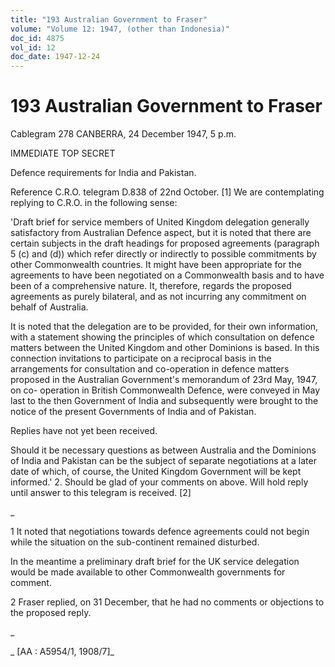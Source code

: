 ```yaml
---
title: "193 Australian Government to Fraser"
volume: "Volume 12: 1947, (other than Indonesia)"
doc_id: 4875
vol_id: 12
doc_date: 1947-12-24
---
```


# 193 Australian Government to Fraser

Cablegram 278 CANBERRA, 24 December 1947, 5 p.m.

IMMEDIATE TOP SECRET

Defence requirements for India and Pakistan.

Reference C.R.O. telegram D.838 of 22nd October. [1] We are contemplating replying to C.R.O. in the following sense:

'Draft brief for service members of United Kingdom delegation generally satisfactory from Australian Defence aspect, but it is noted that there are certain subjects in the draft headings for proposed agreements (paragraph 5 (c) and (d)) which refer directly or indirectly to possible commitments by other Commonwealth countries. It might have been appropriate for the agreements to have been negotiated on a Commonwealth basis and to have been of a comprehensive nature. It, therefore, regards the proposed agreements as purely bilateral, and as not incurring any commitment on behalf of Australia.

It is noted that the delegation are to be provided, for their own information, with a statement showing the principles of which consultation on defence matters between the United Kingdom and other Dominions is based. In this connection invitations to participate on a reciprocal basis in the arrangements for consultation and co-operation in defence matters proposed in the Australian Government's memorandum of 23rd May, 1947, on co- operation in British Commonwealth Defence, were conveyed in May last to the then Government of India and subsequently were brought to the notice of the present Governments of India and of Pakistan.

Replies have not yet been received.

Should it be necessary questions as between Australia and the Dominions of India and Pakistan can be the subject of separate negotiations at a later date of which, of course, the United Kingdom Government will be kept informed.' 2. Should be glad of your comments on above. Will hold reply until answer to this telegram is received. [2]

_

1 It noted that negotiations towards defence agreements could not begin while the situation on the sub-continent remained disturbed.

In the meantime a preliminary draft brief for the UK service delegation would be made available to other Commonwealth governments for comment.

2 Fraser replied, on 31 December, that he had no comments or objections to the proposed reply.

_

_ [AA : A5954/1, 1908/7]_
